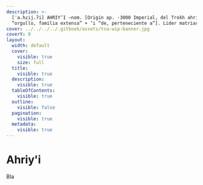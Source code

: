 ```yaml
---
description: >-
  [ˈa.hɾij.ʔi] AHRIY’I –nom. [Origin ap. -3000 Imperial, del Trokh ahriy
  “orgullo, familia extensa” + ’i “de, perteneciente a”]. Lider matriarca Aslan.
cover: ../../../../.gitbook/assets/tcw-wip-banner.jpg
coverY: 0
layout:
  width: default
  cover:
    visible: true
    size: full
  title:
    visible: true
  description:
    visible: true
  tableOfContents:
    visible: true
  outline:
    visible: false
  pagination:
    visible: true
  metadata:
    visible: true
---
```


# Ahriy'i

Bla
